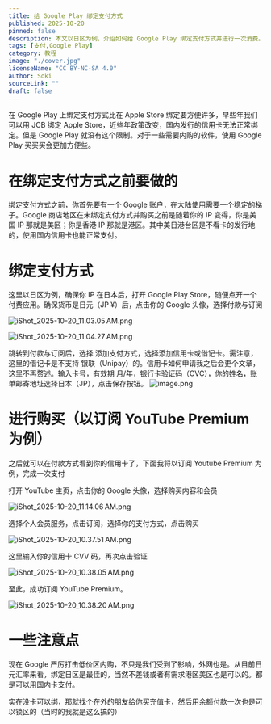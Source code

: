 ```yaml
---
title: 给 Google Play 绑定支付方式
published: 2025-10-20
pinned: false
description: 本文以日区为例，介绍如何给 Google Play 绑定支付方式并进行一次消费。
tags: [支付,Google Play]
category: 教程
image: "./cover.jpg"
licenseName: "CC BY-NC-SA 4.0"
author: Soki
sourceLink: ""
draft: false
---
```



在 Google Play 上绑定支付方式比在 Apple Store 绑定要方便许多，早些年我们可以用 JCB 绑定 Apple Store，近些年政策改变，国内发行的信用卡无法正常绑定。但是 Google Play 就没有这个限制。对于一些需要内购的软件，使用 Google Play 买买买会更加方便些。

# 在绑定支付方式之前要做的

绑定支付方式之前，你首先要有一个 Google 账户，在大陆使用需要一个稳定的梯子。Google 商店地区在未绑定支付方式并购买之前是随着你的 IP 变得，你是美国 IP 那就是美区；你是香港 IP 那就是港区。其中美日港台区是不看卡的发行地的，使用国内信用卡也能正常支付。

# 绑定支付方式

这里以日区为例，确保你 IP 在日本后，打开 Google Play Store，随便点开一个付费应用。确保货币是日元（JP ¥）后，点击你的 Google 头像，选择付款与订阅

![iShot_2025-10-20_11.03.05 AM.png](https://p.ipic.vip/1zgcgn.png)


![iShot_2025-10-20_11.04.27 AM.png](https://p.ipic.vip/iswjrg.png)

跳转到付款与订阅后，选择 添加支付方式，选择添加信用卡或借记卡。需注意，这里的借记卡是不支持 银联（Unipay）的。信用卡如何申请我之后会更个文章，这里不再赘述。输入卡号，有效期 月/年，银行卡验证码（CVC），你的姓名，账单邮寄地址选择日本（JP），点击保存按钮。
![image.png](https://p.ipic.vip/ber15v.png)

# 进行购买（以订阅 YouTube Premium 为例）

之后就可以在付款方式看到你的信用卡了，下面我将以订阅 Youtube Premium 为例，完成一次支付

打开 YouTube 主页，点击你的 Google 头像，选择购买内容和会员

![iShot_2025-10-20_11.14.06 AM.png](https://p.ipic.vip/0xyzer.png)

选择个人会员服务，点击订阅，选择你的支付方式，点击购买

![iShot_2025-10-20_10.37.51 AM.png](https://p.ipic.vip/r96b5u.png)

这里输入你的信用卡 CVV 码，再次点击验证

![iShot_2025-10-20_10.38.05 AM.png](https://p.ipic.vip/rfplr7.png)

至此，成功订阅 YouTube Premium。

![iShot_2025-10-20_10.38.20 AM.png](https://p.ipic.vip/08ilg4.png)

# 一些注意点

现在 Google 严厉打击低价区内购，不只是我们受到了影响，外网也是。从目前日元汇率来看，绑定日区是最佳的，当然不差钱或者有需求港区美区也是可以的。都是可以用国内卡支付。

实在没卡可以绑，那就找个在外的朋友给你买充值卡，然后用余额付款一次也是可以锁区的（当时的我就是这么搞的）